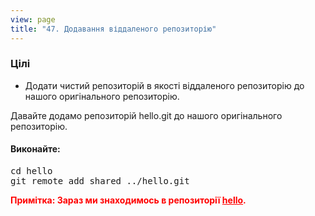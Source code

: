 ```yaml
---
view: page
title: "47. Додавання віддаленого репозиторію"
---
```


<h3>Цілі</h3>

<ul><li>Додати чистий репозиторій в якості віддаленого репозиторію до нашого оригінального репозиторію.</li></ul>

<p>Давайте додамо репозиторій hello.git до нашого оригінального репозиторію.</p>

<h4 class="h4-pre">Виконайте:</h4>

<pre class="instructions">cd hello
git remote add shared ../hello.git</pre>

<p style="color:red;"><strong><span class="caps">Примітка</span>: Зараз ми знаходимось в репозиторії <ins>hello</ins>.</strong></p>